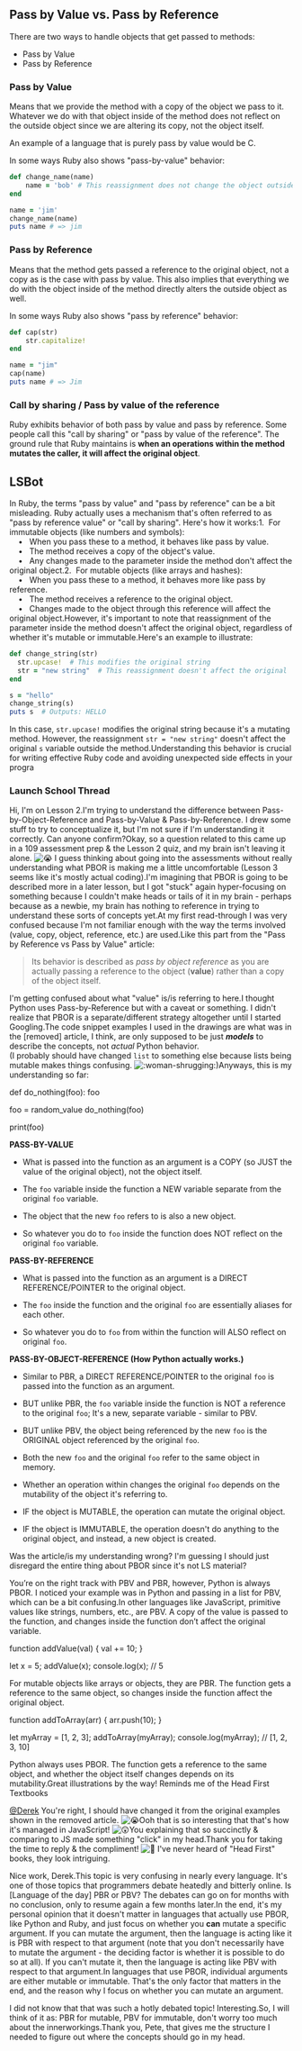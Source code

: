 ## Pass by Value vs. Pass by Reference

There are two ways to handle objects that get passed to methods:

* Pass by Value
* Pass by Reference

### Pass by Value

Means that we provide the method with a copy of the object we pass to it. Whatever we do with that object inside of the method does not reflect on the outside object since we are altering its copy, not the object itself.

An example of a language that is purely pass by value would be C.

In some ways Ruby also shows "pass-by-value" behavior:

```ruby
def change_name(name)
	name = 'bob' # This reassignment does not change the object outside the method
end

name = 'jim'
change_name(name)
puts name # => jim
```

### Pass by Reference

Means that the method gets passed a reference to the original object, not a copy as is the case with pass by value. This also implies that everything we do with the object inside of the method directly alters the outside object as well.

In some ways Ruby also shows "pass by reference" behavior:

```ruby
def cap(str)
	str.capitalize!
end

name = "jim"
cap(name)
puts name # => Jim
```

### Call by sharing / Pass by value of the reference

Ruby exhibits behavior of both pass by value and pass by reference. Some people call this "call by sharing" or "pass by value of the reference". The ground rule that Ruby maintains is **when an operations within the method mutates the caller, it will affect the original object**.


## LSBot

In Ruby, the terms "pass by value" and "pass by reference" can be a bit misleading. Ruby actually uses a mechanism that's often referred to as "pass by reference value" or "call by sharing". Here's how it works:1.  For immutable objects (like numbers and symbols):  
    •   When you pass these to a method, it behaves like pass by value.  
    •   The method receives a copy of the object's value.  
    •   Any changes made to the parameter inside the method don't affect the original object.2.  For mutable objects (like arrays and hashes):  
    •   When you pass these to a method, it behaves more like pass by reference.  
    •   The method receives a reference to the original object.  
    •   Changes made to the object through this reference will affect the original object.However, it's important to note that reassignment of the parameter inside the method doesn't affect the original object, regardless of whether it's mutable or immutable.Here's an example to illustrate:

```ruby
def change_string(str)
  str.upcase!  # This modifies the original string
  str = "new string"  # This reassignment doesn't affect the original
end

s = "hello"
change_string(s)
puts s  # Outputs: HELLO
```

In this case, `str.upcase!` modifies the original string because it's a mutating method. However, the reassignment `str = "new string"` doesn't affect the original `s` variable outside the method.Understanding this behavior is crucial for writing effective Ruby code and avoiding unexpected side effects in your progra


### Launch School Thread

Hi, I'm on Lesson 2.I'm trying to understand the difference between Pass-by-Object-Reference and Pass-by-Value & Pass-by-Reference. I drew some stuff to try to conceptualize it, but I'm not sure if I'm understanding it correctly. Can anyone confirm?Okay, so a question related to this came up in a 109 assessment prep & the Lesson 2 quiz, and my brain isn't leaving it alone. ![:sob:](https://a.slack-edge.com/production-standard-emoji-assets/14.0/apple-medium/1f62d@2x.png) I guess thinking about going into the assessments without really understanding what PBOR is making me a little uncomfortable (Lesson 3 seems like it's mostly actual coding).I'm imagining that PBOR is going to be described more in a later lesson, but I got "stuck" again hyper-focusing on something because I couldn't make heads or tails of it in my brain - perhaps because as a newbie, my brain has nothing to reference in trying to understand these sorts of concepts yet.At my first read-through I was very confused because I'm not familiar enough with the way the terms involved (value, copy, object, reference, etc.) are used.Like this part from the "Pass by Reference vs Pass by Value" article:  

> Its behavior is described as _pass by object reference_ as you are actually passing a reference to the object (**value**) rather than a copy of the object itself.

I'm getting confused about what "value" is/is referring to here.I thought Python uses Pass-by-Reference but with a caveat or something. I didn't realize that PBOR is a separate/different strategy altogether until I started Googling.The code snippet examples I used in the drawings are what was in the [removed] article, I think, are only supposed to be just **_models_** to describe the concepts, not _actual_ Python behavior.  
(I probably should have changed `list` to something else because lists being mutable makes things confusing. ![:woman-shrugging:](https://a.slack-edge.com/production-standard-emoji-assets/14.0/apple-medium/1f937-200d-2640-fe0f@2x.png))Anyways, this is my understanding so far:

def do_nothing(foo):
    foo

foo = random_value
do_nothing(foo)

print(foo)

**PASS-BY-VALUE**

- What is passed into the function as an argument is a COPY (so JUST the value of the original object), not the object itself.

- The `foo` variable inside the function a NEW variable separate from the original `foo` variable.

- The object that the new `foo` refers to is also a new object.

- So whatever you do to `foo` inside the function does NOT reflect on the original `foo` variable.

**PASS-BY-REFERENCE**  

- What is passed into the function as an argument is a DIRECT REFERENCE/POINTER to the original object.

- The `foo` inside the function and the original `foo` are essentially aliases for each other.

- So whatever you do to `foo` from within the function will ALSO reflect on original `foo`.

**PASS-BY-OBJECT-REFERENCE (How Python actually works.)**

- Similar to PBR, a DIRECT REFERENCE/POINTER to the original `foo` is passed into the function as an argument.

- BUT unlike PBR, the `foo` variable inside the function is NOT a reference to the original `foo`; It's a new, separate variable - similar to PBV.

- BUT unlike PBV, the object being referenced by the new `foo` is the ORIGINAL object referenced by the original `foo`.

- Both the new `foo` and the original `foo` refer to the same object in memory.

- Whether an operation within changes the original `foo` depends on the mutability of the object it's referring to.

- IF the object is MUTABLE, the operation can mutate the original object.

- IF the object is IMMUTABLE, the operation doesn't do anything to the original object, and instead, a new object is created.

Was the article/is my understanding wrong? I'm guessing I should just disregard the entire thing about PBOR since it's not LS material?

You’re on the right track with PBV and PBR, however, Python is always PBOR. I noticed your example was in Python and passing in a list for PBV, which can be a bit confusing.In other languages like JavaScript, primitive values like strings, numbers, etc., are PBV. A copy of the value is passed to the function, and changes inside the function don’t affect the original variable.

function addValue(val) {
    val += 10;
}

let x = 5;
addValue(x);
console.log(x); // 5

For mutable objects like arrays or objects, they are PBR. The function gets a reference to the same object, so changes inside the function affect the original object.  

function addToArray(arr) {
    arr.push(10);
}

let myArray = [1, 2, 3];
addToArray(myArray);
console.log(myArray); // [1, 2, 3, 10]

Python always uses PBOR. The function gets a reference to the same object, and whether the object itself changes depends on its mutability.Great illustrations by the way! Reminds me of the Head First Textbooks

[@Derek](https://launchschool.slack.com/team/U03SMTF0T54) You're right, I should have changed it from the original examples shown in the removed article. ![:sob:](https://a.slack-edge.com/production-standard-emoji-assets/14.0/apple-medium/1f62d@2x.png)Ooh that is so interesting that that's how it's managed in JavaScript! ![:astonished:](https://a.slack-edge.com/production-standard-emoji-assets/14.0/apple-medium/1f632@2x.png)You explaining that so succinctly & comparing to JS made something "click" in my head.Thank you for taking the time to reply & the compliment! ![:pray:](https://a.slack-edge.com/production-standard-emoji-assets/14.0/apple-medium/1f64f@2x.png) I've never heard of "Head First" books, they look intriguing.

Nice work, Derek.This topic is very confusing in nearly every language. It's one of those topics that programmers debate heatedly and bitterly online. Is [Language of the day] PBR or PBV? The debates can go on for months with no conclusion, only to resume again a few months later.In the end, it's my personal opinion that it doesn't matter in languages that actually use PBOR, like Python and Ruby, and just focus on whether you **can** mutate a specific argument. If you can mutate the argument, then the language is acting like it is PBR with respect to that argument (note that you don't necessarily have to mutate the argument - the deciding factor is whether it is possible to do so at all). If you can't mutate it, then the language is acting like PBV with respect to that argument.In languages that use PBOR, individual arguments are either mutable or immutable. That's the only factor that matters in the end, and the reason why I focus on whether you can mutate an argument.

I did not know that that was such a hotly debated topic! Interesting.So, I will think of it as: PBR for mutable, PBV for immutable, don't worry too much about the innerworkings.Thank you, Pete, that gives me the structure I needed to figure out where the concepts should go in my head.